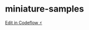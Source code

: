 # miniature-samples

[Edit in Codeflow ⚡️](https://stackblitz.com/~/github.com/RuinTwraith/miniature-samples)